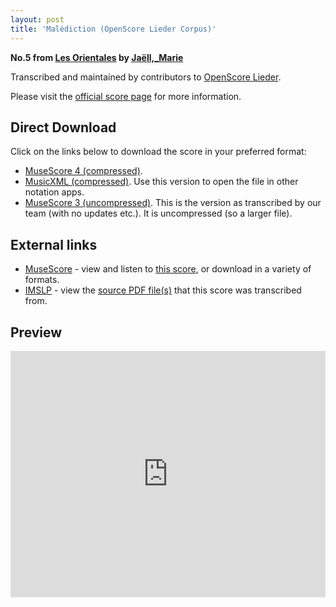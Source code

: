 ```yaml
---
layout: post
title: 'Malédiction (OpenScore Lieder Corpus)'
---
```


__No.5 from [Les Orientales](https://fourscoreandmore.org/OpenScore/Ja%C3%ABll%2C_Marie/Les_Orientales/) by [Jaëll,_Marie](https://fourscoreandmore.org/OpenScore/Ja%C3%ABll%2C_Marie)__

Transcribed and maintained by contributors to [OpenScore Lieder].

Please visit the [official score page] for more information.

[official score page]: https://musescore.com/openscore-lieder-corpus/scores/6217488
[OpenScore Lieder]: https://musescore.com/openscore-lieder-corpus

## Direct Download

Click on the links below to download the score in your preferred format:
- [MuseScore 4 (compressed)](https://fourscoreandmore.org/OpenScore/Ja%C3%ABll%2C_Marie/Les_Orientales/5_Mal%C3%A9diction.mscz).
- [MusicXML (compressed)](https://fourscoreandmore.org/OpenScore/Ja%C3%ABll%2C_Marie/Les_Orientales/5_Mal%C3%A9diction.mxl). Use this version to open the file in other notation apps.
- [MuseScore 3 (uncompressed)](https://raw.githubusercontent.com/OpenScore/Lieder/refs/heads/main/scores/Ja%C3%ABll%2C_Marie/Les_Orientales/5_Mal%C3%A9diction/lc6217488.mscx). This is the version as transcribed by our team (with no updates etc.). It is uncompressed (so a larger file).

## External links

- [MuseScore] - view and listen to [this score][MuseScore], or download in a variety of formats.
- [IMSLP] - view the [source PDF file(s)][IMSLP] that this score was transcribed from.

[MuseScore]: https://musescore.com/score/6217488
[IMSLP]: https://imslp.org/wiki/Special:ReverseLookup/632175

## Preview

<iframe width="100%" height="394" src="https://musescore.com/openscore-lieder-corpus/scores/6217488/embed" frameborder="0" allowfullscreen allow="autoplay; fullscreen"></iframe>
